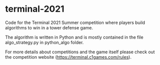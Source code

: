 # terminal-2021
Code for the Terminal 2021 Summer competition where players build algorithms to win in a tower defense game.

The algorithm is written in Python and is mostly contained in the file algo_strategy.py in python_algo folder.

For more details about competitions and the game itself please check out the competition website (https://terminal.c1games.com/rules).
